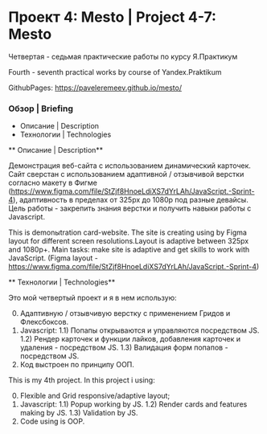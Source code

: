 # Проект 4: Mesto | Project 4-7: Mesto

Четвертая - седьмая практические работы по курсу Я.Практикум

Fourth - seventh practical works by course of Yandex.Praktikum

GithubPages: https://paveleremeev.github.io/mesto/

### Обзор | Briefing

- Описание | Description
- Технологии | Technologies

** Описание | Description**

Демонстрация веб-сайта с использованием динамический карточек. Сайт сверстан с использованием адаптивной / отзывчивой верстки согласно макету в Фигме (https://www.figma.com/file/StZjf8HnoeLdiXS7dYrLAh/JavaScript.-Sprint-4), адаптивность в пределах от 325рх до 1080р под разные девайсы. Цель работы - закрепить знания верстки и получить навыки работы с Javascript.

This is demonыtration card-website. The site is creating using by Figma layout for different screen resolutions.Layout is adaptive between 325px and 1080p+.
Main tasks: make site is adaptive and get skills to work with JavaScript.
(Figma layout - https://www.figma.com/file/StZjf8HnoeLdiXS7dYrLAh/JavaScript.-Sprint-4)

** Технологии | Technologies**

Это мой четвертый проект и я в нем использую:

0. Адаптивную / отзывчивую верстку с применением Гридов и Флексбоксов.
1. Javascript:
   1.1) Попапы открываются и управляются посредством JS.
   1.2) Рендер карточек и функции лайков, добавления карточек и удаления - посредством JS.
   1.3) Валидация форм попапов - посредством JS.
2. Код выстроен по принципу ООП.

This is my 4th project. In this project i using:

0. Flexible and Grid responsive/adaptive layout;
1. Javascript:
   1.1) Popup working by JS.
   1.2) Render cards and features making by JS.
   1.3) Validation by JS.
2. Code using is OOP.

